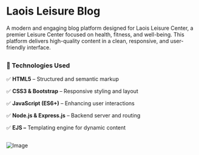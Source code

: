 <div>
<h1 align="left">Laois Leisure Blog</h1>

<p>
  A modern and engaging blog platform designed for Laois Leisure Center, a premier Leisure Center focused on health, fitness, and well-being. This platform delivers high-quality content in a clean, 
  responsive, and user-friendly interface.
</p>

##

<h3>🚀 Technologies Used </h3>

✅ **HTML5** – Structured and semantic markup

✅ **CSS3 & Bootstrap** – Responsive styling and layout

✅ **JavaScript (ES6+)** – Enhancing user interactions

✅ **Node.js & Express.js** – Backend server and routing

✅ **EJS –** Templating engine for dynamic content

##
![Image](https://private-user-images.githubusercontent.com/164253060/428414271-36fa3e28-2c72-4c8c-95eb-9665fb3f4e51.png?jwt=eyJhbGciOiJIUzI1NiIsInR5cCI6IkpXVCJ9.eyJpc3MiOiJnaXRodWIuY29tIiwiYXVkIjoicmF3LmdpdGh1YnVzZXJjb250ZW50LmNvbSIsImtleSI6ImtleTUiLCJleHAiOjE3NDMzNTczODUsIm5iZiI6MTc0MzM1NzA4NSwicGF0aCI6Ii8xNjQyNTMwNjAvNDI4NDE0MjcxLTM2ZmEzZTI4LTJjNzItNGM4Yy05NWViLTk2NjVmYjNmNGU1MS5wbmc_WC1BbXotQWxnb3JpdGhtPUFXUzQtSE1BQy1TSEEyNTYmWC1BbXotQ3JlZGVudGlhbD1BS0lBVkNPRFlMU0E1M1BRSzRaQSUyRjIwMjUwMzMwJTJGdXMtZWFzdC0xJTJGczMlMkZhd3M0X3JlcXVlc3QmWC1BbXotRGF0ZT0yMDI1MDMzMFQxNzUxMjVaJlgtQW16LUV4cGlyZXM9MzAwJlgtQW16LVNpZ25hdHVyZT05NjBhODc5MjViMzdiZDE0NDU0M2UzZDYzZDVjY2I3ZWEwMjZkOWEyYjRiZmI5ZjE1ODRlMGFjMTUyZmRhM2M2JlgtQW16LVNpZ25lZEhlYWRlcnM9aG9zdCJ9.Z2mcdQ_jv2qbHAsucjrUdsvYZbQ-2uZDtv4sZ8_Mp8g)

<div/>
